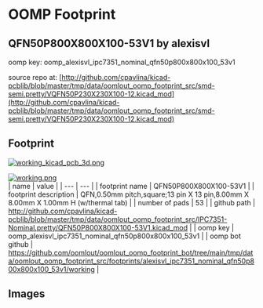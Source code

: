 # OOMP Footprint  
## QFN50P800X800X100-53V1  by alexisvl  
  
oomp key: oomp_alexisvl_ipc7351_nominal_qfn50p800x800x100_53v1  
  
source repo at: [http://github.com/cpavlina/kicad-pcblib/blob/master/tmp/data/oomlout_oomp_footprint_src/smd-semi.pretty/VQFN50P230X230X100-12.kicad_mod](http://github.com/cpavlina/kicad-pcblib/blob/master/tmp/data/oomlout_oomp_footprint_src/smd-semi.pretty/VQFN50P230X230X100-12.kicad_mod)  
## Footprint  
  
[![working_kicad_pcb_3d.png](working_kicad_pcb_3d_600.png)](working_kicad_pcb_3d.png)  
  
[![working.png](working_600.png)](working.png)  
| name | value | 
| --- | --- | 
| footprint name | QFN50P800X800X100-53V1 | 
| footprint description | QFN,0.50mm pitch,square;13 pin X 13 pin,8.00mm X 8.00mm X 1.00mm H (w/thermal tab) | 
| number of pads | 53 | 
| github path | http://github.com/cpavlina/kicad-pcblib/blob/master/tmp/data/oomlout_oomp_footprint_src/IPC7351-Nominal.pretty/QFN50P800X800X100-53V1.kicad_mod | 
| oomp key | oomp_alexisvl_ipc7351_nominal_qfn50p800x800x100_53v1 | 
| oomp bot github | https://github.com/oomlout/oomlout_oomp_footprint_bot/tree/main/tmp/data/oomlout_oomp_footprint_src/footprints/alexisvl_ipc7351_nominal_qfn50p800x800x100_53v1/working | 
## Images  
